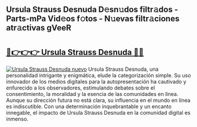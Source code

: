 ## Ursula Strauss Desnuda D𝚎sn𝚞dos filtr𝚊dos - Parts-mPa Vid𝚎os f𝚘tos - N𝚞evas filtr𝚊ciones atr𝚊ctivas gVeeR

# <h2><a href="http://mbc8q8.tromn.icu/?c=Ursula+Strauss+Desnuda">🔗👉👉👉 Ursula Strauss Desnuda 🔗🔗</a></h2>

[![Ursula Strauss Desnuda nuevo](https://i.imgur.com/pEAQMta.gif)](http://mbc8q8.tromn.icu/?c=Ursula+Strauss+Desnuda)
Ursula Strauss Desnuda, una personalidad intrigante y enigmática, elude la categorización simple. Su uso innovador de los medios digitales para la autopresentación ha cautivado y enfurecido a los observadores, estimulando debates sobre el consentimiento, la moralidad y la esencia de las comunidades en línea. Aunque su dirección futura no está clara, su influencia en el mundo en línea es indiscutible. Con una determinación inquebrantable y un encanto innegable, el impacto de Ursula Strauss Desnuda en la comunidad digital es inmenso.
